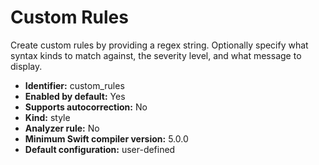 # Custom Rules

Create custom rules by providing a regex string. Optionally specify what syntax kinds to match against, the severity level, and what message to display.

* **Identifier:** custom_rules
* **Enabled by default:** Yes
* **Supports autocorrection:** No
* **Kind:** style
* **Analyzer rule:** No
* **Minimum Swift compiler version:** 5.0.0
* **Default configuration:** user-defined